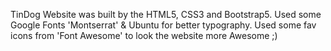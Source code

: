 TinDog Website was built by the HTML5, CSS3 and Bootstrap5.
Used some Google Fonts 'Montserrat' & Ubuntu for better typography.
Used some fav icons from 'Font Awesome' to look the website more Awesome ;)
